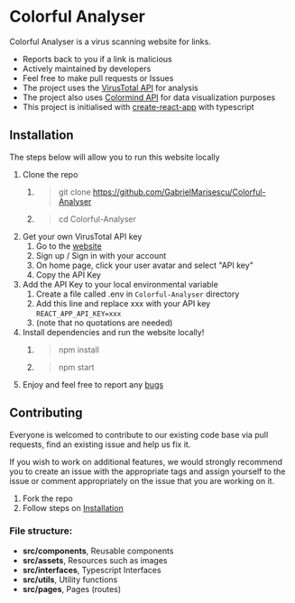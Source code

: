 # Colorful Analyser

Colorful Analyser is a virus scanning website for links.
* Reports back to you if a link is malicious
* Actively maintained by developers
* Feel free to make pull requests or Issues
* The project uses the [VirusTotal API](https://developers.virustotal.com/reference/overview) for analysis
* The project also uses [Colormind API](http://colormind.io/api-access) for data visualization purposes
* This project is initialised with [create-react-app](https://github.com/facebook/create-react-app) with typescript


## Installation
The steps below will allow you to run this website locally
1. Clone the repo 
   1. > git clone https://github.com/GabrielMarisescu/Colorful-Analyser
   2. > cd Colorful-Analyser
2. Get your own VirusTotal API key
   1. Go to the [website](https://www.virustotal.com/)
   2. Sign up / Sign in with your account
   3. On home page, click your user avatar and select "API key"
   4. Copy the API Key
3. Add the API Key to your local environmental variable
   1. Create a file called .env in `Colorful-Analyser` directory
   2. Add this line and replace xxx with your API key `REACT_APP_API_KEY=xxx`
   3. (note that no quotations are needed)
4. Install dependencies and run the website locally!
   1. > npm install
   2. > npm start
5. Enjoy and feel free to report any [bugs](https://github.com/GabrielMarisescu/Colorful-Analyser)


## Contributing
Everyone is welcomed to contribute to our existing code base via pull requests, 
find an existing issue and help us fix it.  

If you wish to work on additional features, we would strongly recommend you to
create an issue with the appropriate tags and assign yourself to the issue or 
comment appropriately on the issue that you are working on it.

1. Fork the repo
2. Follow steps on [Installation](#installation)

### File structure:
* **src/components**, Reusable components  
* **src/assets**, Resources such as images
* **src/interfaces**, Typescript Interfaces
* **src/utils**, Utility functions
* **src/pages**, Pages (routes)